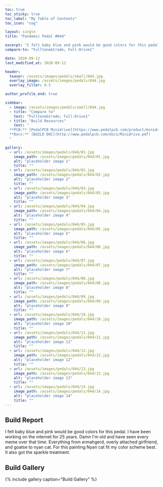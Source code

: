```yaml
---
toc: true
toc_sticky: true
toc_label: "My Table of Contents"
toc_icon: "cog"

layout: single
title: "Pandemic Pedal #044"

excerpt: "I felt baby blue and pink would be good colors for this pedal. I have been working on the internet for 25 years. Damn I'm old and have seen every meme over that time. Everything from ermahgerd, overly attached girlfriend, and goatse to nyan cat. For this painting Nyan cat fit my color scheme best. It also got the sparkle treatment."
compare-to: "Fulltone&trade; Full-Drive1"

date: 2020-09-12
last_modified_at: 2020-09-12

header:
  teaser: /assets/images/pedals/small/044.jpg
  overlay_image: /assets/images/pedals/044.jpg
  overlay_filter: 0.5

author_profile_end: true

sidebar:
  - image: /assets/images/pedals/small/044.jpg
  - title: "Compare to"
    text: "Fulltone&trade; Full-Drive1"
  - title: "Build Resources"
    text: "
  **PCB:** [PedalPCB Minidrive](https://www.pedalpcb.com/product/minidrive/)<br>
  **Docs:** [BUILD DOC](http://www.pedalpcb.com/docs/Minidrive.pdf)
  "

gallery:
  - url: /assets/images/pedals/044/01.jpg
    image_path: /assets/images/pedals/044/01.jpg
    alt: "placeholder image 1"
    title: ""
  - url: /assets/images/pedals/044/02.jpg
    image_path: /assets/images/pedals/044/02.jpg
    alt: "placeholder image 2"
    title: ""
  - url: /assets/images/pedals/044/03.jpg
    image_path: /assets/images/pedals/044/03.jpg
    alt: "placeholder image 3"
    title: ""
  - url: /assets/images/pedals/044/04.jpg
    image_path: /assets/images/pedals/044/04.jpg
    alt: "placeholder image 4"
    title: ""
  - url: /assets/images/pedals/044/05.jpg
    image_path: /assets/images/pedals/044/05.jpg
    alt: "placeholder image 5"
    title: ""
  - url: /assets/images/pedals/044/06.jpg
    image_path: /assets/images/pedals/044/06.jpg
    alt: "placeholder image 6"
    title: ""
  - url: /assets/images/pedals/044/07.jpg
    image_path: /assets/images/pedals/044/07.jpg
    alt: "placeholder image 7"
    title: ""
  - url: /assets/images/pedals/044/08.jpg
    image_path: /assets/images/pedals/044/08.jpg
    alt: "placeholder image 8"
    title: ""
  - url: /assets/images/pedals/044/09.jpg
    image_path: /assets/images/pedals/044/09.jpg
    alt: "placeholder image 9"
    title: ""
  - url: /assets/images/pedals/044/10.jpg
    image_path: /assets/images/pedals/044/10.jpg
    alt: "placeholder image 10"
    title: ""
  - url: /assets/images/pedals/044/11.jpg
    image_path: /assets/images/pedals/044/11.jpg
    alt: "placeholder image 11"
    title: ""
  - url: /assets/images/pedals/044/12.jpg
    image_path: /assets/images/pedals/044/12.jpg
    alt: "placeholder image 12"
    title: ""
  - url: /assets/images/pedals/044/13.jpg
    image_path: /assets/images/pedals/044/13.jpg
    alt: "placeholder image 13"
    title: ""
  - url: /assets/images/pedals/044/14.jpg
    image_path: /assets/images/pedals/044/14.jpg
    alt: "placeholder image 14"
    title: ""
---
```


## Build Report ##

I felt baby blue and pink would be good colors for this pedal. I have been working on the internet for 25 years. Damn I'm old and have seen every meme over that time. Everything from ermahgerd, overly attached girlfriend, and goatse to nyan cat. For this painting Nyan cat fit my color scheme best. It also got the sparkle treatment.

## Build Gallery ##

{% include gallery caption="Build Gallery" %}
